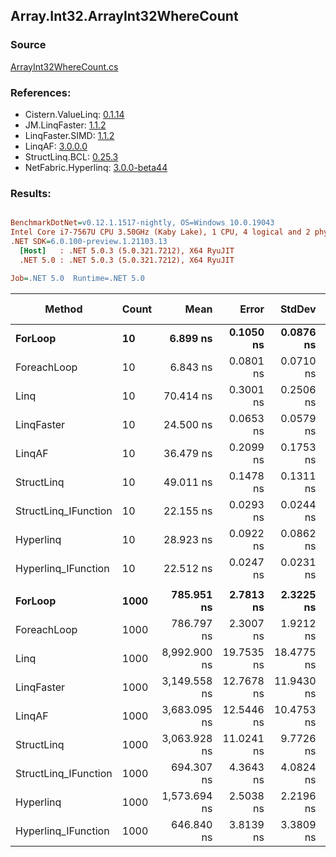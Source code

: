 ﻿## Array.Int32.ArrayInt32WhereCount

### Source
[ArrayInt32WhereCount.cs](../LinqBenchmarks/Array/Int32/ArrayInt32WhereCount.cs)

### References:
- Cistern.ValueLinq: [0.1.14](https://www.nuget.org/packages/Cistern.ValueLinq/0.1.14)
- JM.LinqFaster: [1.1.2](https://www.nuget.org/packages/JM.LinqFaster/1.1.2)
- LinqFaster.SIMD: [1.1.2](https://www.nuget.org/packages/LinqFaster.SIMD/1.0.3)
- LinqAF: [3.0.0.0](https://www.nuget.org/packages/LinqAF/3.0.0.0)
- StructLinq.BCL: [0.25.3](https://www.nuget.org/packages/StructLinq.BCL/0.25.3)
- NetFabric.Hyperlinq: [3.0.0-beta44](https://www.nuget.org/packages/NetFabric.Hyperlinq/3.0.0-beta44)

### Results:
``` ini

BenchmarkDotNet=v0.12.1.1517-nightly, OS=Windows 10.0.19043
Intel Core i7-7567U CPU 3.50GHz (Kaby Lake), 1 CPU, 4 logical and 2 physical cores
.NET SDK=6.0.100-preview.1.21103.13
  [Host]   : .NET 5.0.3 (5.0.321.7212), X64 RyuJIT
  .NET 5.0 : .NET 5.0.3 (5.0.321.7212), X64 RyuJIT

Job=.NET 5.0  Runtime=.NET 5.0  

```
|               Method | Count |         Mean |      Error |     StdDev | Ratio | RatioSD |  Gen 0 | Gen 1 | Gen 2 | Allocated |
|--------------------- |------ |-------------:|-----------:|-----------:|------:|--------:|-------:|------:|------:|----------:|
|              **ForLoop** |    **10** |     **6.899 ns** |  **0.1050 ns** |  **0.0876 ns** |  **1.00** |    **0.00** |      **-** |     **-** |     **-** |         **-** |
|          ForeachLoop |    10 |     6.843 ns |  0.0801 ns |  0.0710 ns |  0.99 |    0.01 |      - |     - |     - |         - |
|                 Linq |    10 |    70.414 ns |  0.3001 ns |  0.2506 ns | 10.21 |    0.14 | 0.0153 |     - |     - |      32 B |
|           LinqFaster |    10 |    24.500 ns |  0.0653 ns |  0.0579 ns |  3.55 |    0.05 |      - |     - |     - |         - |
|               LinqAF |    10 |    36.479 ns |  0.2099 ns |  0.1753 ns |  5.29 |    0.06 |      - |     - |     - |         - |
|           StructLinq |    10 |    49.011 ns |  0.1478 ns |  0.1311 ns |  7.10 |    0.09 | 0.0306 |     - |     - |      64 B |
| StructLinq_IFunction |    10 |    22.155 ns |  0.0293 ns |  0.0244 ns |  3.21 |    0.04 |      - |     - |     - |         - |
|            Hyperlinq |    10 |    28.923 ns |  0.0922 ns |  0.0862 ns |  4.20 |    0.06 |      - |     - |     - |         - |
|  Hyperlinq_IFunction |    10 |    22.512 ns |  0.0247 ns |  0.0231 ns |  3.26 |    0.04 |      - |     - |     - |         - |
|                      |       |              |            |            |       |         |        |       |       |           |
|              **ForLoop** |  **1000** |   **785.951 ns** |  **2.7813 ns** |  **2.3225 ns** |  **1.00** |    **0.00** |      **-** |     **-** |     **-** |         **-** |
|          ForeachLoop |  1000 |   786.797 ns |  2.3007 ns |  1.9212 ns |  1.00 |    0.00 |      - |     - |     - |         - |
|                 Linq |  1000 | 8,992.900 ns | 19.7535 ns | 18.4775 ns | 11.44 |    0.04 | 0.0153 |     - |     - |      32 B |
|           LinqFaster |  1000 | 3,149.558 ns | 12.7678 ns | 11.9430 ns |  4.01 |    0.02 |      - |     - |     - |         - |
|               LinqAF |  1000 | 3,683.095 ns | 12.5446 ns | 10.4753 ns |  4.69 |    0.02 |      - |     - |     - |         - |
|           StructLinq |  1000 | 3,063.928 ns | 11.0241 ns |  9.7726 ns |  3.90 |    0.02 | 0.0305 |     - |     - |      64 B |
| StructLinq_IFunction |  1000 |   694.307 ns |  4.3643 ns |  4.0824 ns |  0.88 |    0.00 |      - |     - |     - |         - |
|            Hyperlinq |  1000 | 1,573.694 ns |  2.5038 ns |  2.2196 ns |  2.00 |    0.01 |      - |     - |     - |         - |
|  Hyperlinq_IFunction |  1000 |   646.840 ns |  3.8139 ns |  3.3809 ns |  0.82 |    0.01 |      - |     - |     - |         - |
